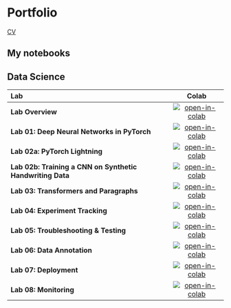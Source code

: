 
# Portfolio 
[CV](Experience.md)


## My notebooks 
## Data Science

| Lab                                                       | Colab                                            |
| :-------------------------------------------------------- | :-----------------------------------------------:| 
| **Lab Overview**                                          | [![open-in-colab]][lab00-colab]                  |
| **Lab 01: Deep Neural Networks in PyTorch**               | [![open-in-colab]][lab01-colab]                  | 
| **Lab 02a: PyTorch Lightning**                            | [![open-in-colab]][lab02a-colab]                 | 
| **Lab 02b: Training a CNN on Synthetic Handwriting Data** | [![open-in-colab]][lab02b-colab]                 | 
| **Lab 03: Transformers and Paragraphs**                   | [![open-in-colab]][lab03-colab]                  | 
| **Lab 04: Experiment Tracking**                           | [![open-in-colab]][lab04-colab]                  | 
| **Lab 05: Troubleshooting & Testing**                     | [![open-in-colab]][lab05-colab]                  | 
| **Lab 06: Data Annotation**                               | [![open-in-colab]][lab06-colab]                  | 
| **Lab 07: Deployment**                                    | [![open-in-colab]][lab07-colab]                  | 
| **Lab 08: Monitoring**                                    | [![open-in-colab]][lab08-colab]                  | 

[lab00-colab]: https://fsdl.me/lab00-colab
[lab01-colab]: https://fsdl.me/lab01-colab
[lab02a-colab]: https://fsdl.me/lab02a-colab
[lab02b-colab]: https://fsdl.me/lab02b-colab
[lab03-colab]: https://fsdl.me/lab03-colab
[lab04-colab]: https://fsdl.me/lab04-colab
[lab05-colab]: https://fsdl.me/lab05-colab
[lab06-colab]: https://fsdl.me/lab06-colab
[lab07-colab]: https://fsdl.me/lab07-colab
[lab08-colab]: https://fsdl.me/lab08-colab
[open-in-colab]: https://colab.research.google.com/assets/colab-badge.svg

